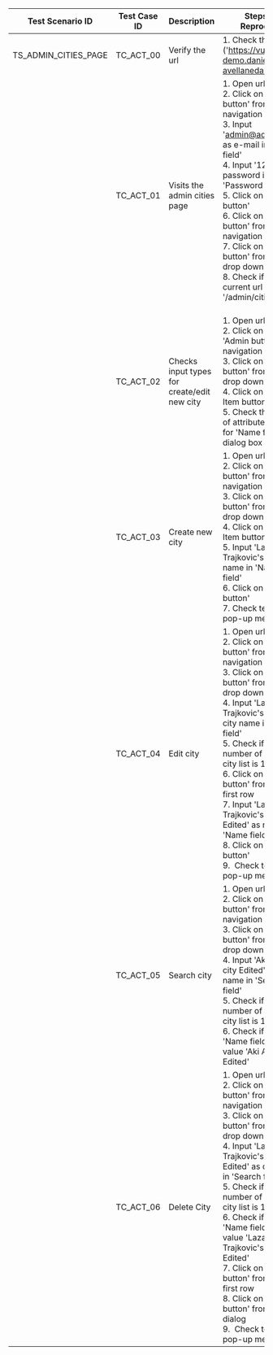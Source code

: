 | Test Scenario ID     | Test Case ID | Description                                 | Steps To Reproduce                                                                                                                                                                                                                                                                                                                                                                                                                                                             | Expected Results                                                                                                                                                                                                                                                | Actual Results |
| -------------------- | ------------ | ------------------------------------------- | ------------------------------------------------------------------------------------------------------------------------------------------------------------------------------------------------------------------------------------------------------------------------------------------------------------------------------------------------------------------------------------------------------------------------------------------------------------------------------ |-----------------------------------------------------------------------------------------------------------------------------------------------------------------------------------------------------------------------------------------------------------------| -------------- |
| TS_ADMIN_CITIES_PAGE | TC_ACT_00    | Verify the url                              | 1\. Check the url ('https://vue-demo.daniel-avellaneda.com')                                                                                                                                                                                                                                                                                                                                                                                                                   | [https://vue-demo.daniel-avellaneda.com](https://vue-demo.daniel-avellaneda.com/)                                                                                                                                                                               |                |
|                      | TC_ACT_01    | Visits the admin cities page                | 1\. Open url<br>2\. Click on 'Login button' from navigation<br>3\. Input 'admin@admin.com' as e-mail in 'E-mail field'<br>4\. Input '12345' as password in 'Password field'<br>5\. Click on 'Login button'<br>6\. Click on 'Admin button' from navigation<br>7\. Click on 'Cities button' from the drop down menu<br>8\. Check if the current url contains '/admin/cities' route<br><br>                                                                                       | User will be redirected to the login page<br>User will be logged in with admin credentials<br>User will be redirected to the admin cities page<br>Url will be 'https://vue-demo.daniel-avellaneda.com/admin/cities'                                             |                |
|                      | TC_ACT_02    | Checks input types for create/edit new city | 1\. Open url<br>2\. Click on Click on 'Admin button' from navigation<br>3\. Click on 'Cities button' from the drop down menu<br>4\. Click on 'New Item button'<br>5\. Check the value of attribute 'type' for 'Name field' in dialog box<br>                                                                                                                                                                                                                                   | User will be redirected to the admin cities page<br>Dialog for new city creation will be visible<br>Value of the 'Name field' for attribute 'type' will be 'text'                                                                                               |                |
|                      | TC_ACT_03    | Create new city                             | 1\. Open url<br>2\. Click on 'Admin button' from navigation<br>3\. Click on 'Cities button' from the drop down menu<br>4\. Click on 'New Item button'<br>5\. Input 'Lazar Trajkovic's city as name in 'Name field'<br>6\. Click on 'Save button'<br>7\. Check text of the pop-up message                                                                                                                                                                                       | User will be redirected to the admin cities page<br>Dialog for new city creation will be visible<br>Dialog for new city creation will dissapear<br>Text of the pop-up message will be 'Saved successfully' <br>                                              |                |
|                      | TC_ACT_04    | Edit city                                   | 1\. Open url<br>2\. Click on 'Admin button' from navigation<br>3\. Click on 'Cities button' from the drop down menu<br>4\. Input 'Lazar Trajkovic's city' as city name in 'Search field'<br>5\. Check if the number of rows in city list is 1<br>6\. Click on 'Edit button' from the first row<br>7\. Input 'Lazar Trajkovic's city Edited' as name in 'Name field'<br>8\. Click on 'Save button'<br>9.  Check text of the pop-up message<br>                                  | User will be redirected to the admin cities page<br>Number of rows in the city list will be 1<br>Name of the city will be edited<br>Text of the pop-up message will be 'Saved successfully'                                                                  |                |
|                      | TC_ACT_05    | Search city                                 | 1\. Open url<br>2\. Click on 'Admin button' from navigation<br>3\. Click on 'Cities button' from the drop down menu<br>4\. Input 'Aki Akic's city Edited' as city name in 'Search field'<br>5\. Check if the number of rows in city list is 1<br>6\. Check if the 'Name field' has value 'Aki Akic's city Edited'                                                                                                                                                              | User will be redirected to the admin cities page<br>Number of rows in the city list will be 1<br>Name of the city will match the name in the search field                                                                                                       |                |
|                      | TC_ACT_06    | Delete City                                 | 1\. Open url<br>2\. Click on 'Admin button' from navigation<br>3\. Click on 'Cities button' from the drop down menu<br>4\. Input 'Lazar Trajkovic's city Edited' as city name in 'Search field'<br>5\. Check if the number of rows in city list is 1<br>6\. Check if the 'Name field' has value 'Lazar Trajkovic's city Edited'<br>7\. Click on 'Delete button' from the first row<br>8\. Click on 'Delete button' from the dialog<br>9.  Check text of the pop-up message<br> | User will be redirected to the admin cities page<br>Number of rows in the city list will be 1<br>Name of the city will match the name in the search field<br>City will be deleted from the list<br>Text of the pop-up message will be 'Deleted successfully' |                |